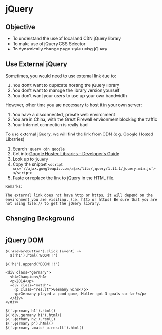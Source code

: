 # jQuery

## Objective

- To understand the use of local and CDN jQuery library
- To make use of jQuery CSS Selector
- To dynamically change page style using jQuery

## Use External jQuery

Sometimes, you would need to use external link due to: 

1. You don't want to duplicate hosting the jQuery library
2. You don't want to manage the library version yourself
3. You don't want your users to use up your own bandwidth

However, other time you are necessary to host it in your own server:

1. You have a disconnected, private web environment
2. You are in China, with the Great Firewall environment blocking the traffic
3. Your Internet connection is really bad

To use external jQuery, we will find the link from CDN (e.g. Google Hosted Libraries)

1. Search `jquery cdn google`
2. Get into [Google Hosted Libraries - Developer's Guide](https://developers.google.com/speed/libraries/devguide?hl=zh-tw)
3. Look up to `jQuery`
4. Copy the snippet `<script src="//ajax.googleapis.com/ajax/libs/jquery/1.11.1/jquery.min.js"></script>`
5. Paste or replace the link to jQuery in the HTML file.

```
Remarks:

The external link does not have http or https, it will depend on the environment you are visiting. (ie. http or https) Be sure that you are not using file:// to get the jQuery library.
```

## Changing Background

```

```

## jQuery DOM

```
$('#bewareButton').click (event) ->
  $('h1').html('BOOM!!')

$('h1').append("BOOM!!!")
```

```
<div class="germany">
  <h1>Champion</h1>
  <p>2014</p>
  <div class="match">
    <p class="result">Germany wins</p>
    <p>Germany played a good game, Muller got 3 goals so far!</p>
  </div>
</div>

$('.germany h1').html()
$('div.germany h1').html()
$('.germany h2').html()
$('.germany p').html()
$('.germany .match p.result').html()
```

